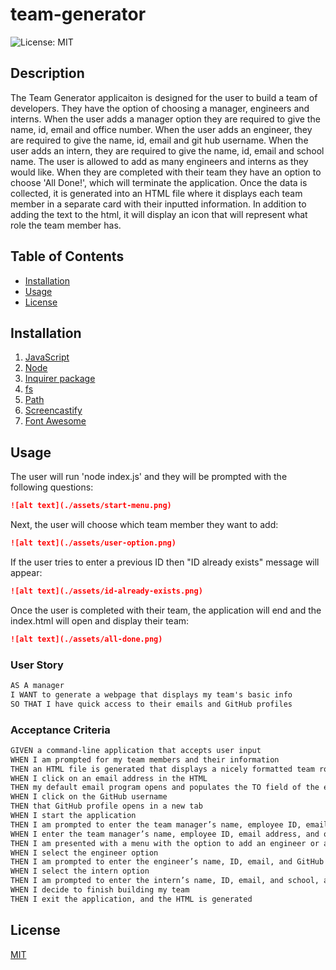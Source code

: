 # team-generator
![License: MIT](https://img.shields.io/badge/License-MIT-yellow.svg)

## Description 
The Team Generator applicaiton is designed for the user to build a team of developers. They have the option of choosing a manager, engineers and interns. When the user adds a manager option they are required to give the name, id, email and office number. When the user adds an engineer, they are required to give the name, id, email and git hub username. When the user adds an intern, they are required to give the name, id, email and school name. The user is allowed to add as many engineers and interns as they would like. When they are completed with their team they have an option to choose 'All Done!', which will terminate the application. Once the data is collected, it is generated into an HTML file where it displays each team member in a separate card with their inputted information. In addition to adding the text to the html, it will display an icon that will represent what role the team member has. 

## Table of Contents
* [Installation](#installation)
* [Usage](#usage)
* [License](#license)

## Installation 
1. [JavaScript](https://www.javascript.com/) 
2. [Node](https://nodejs.org/en/)
3. [Inquirer package](https://www.npmjs.com/package/inquirer)
4. [fs](https://www.npmjs.com/package/fs)
5. [Path](https://www.npmjs.com/package/path)
6. [Screencastify](https://www.screencastify.com/)
7. [Font Awesome](https://fontawesome.com/)

## Usage 
The user will run 'node index.js' and they will be prompted with the following questions: 
```md
![alt text](./assets/start-menu.png)
```
Next, the user will choose which team member they want to add:
```md
![alt text](./assets/user-option.png)
```
If the user tries to enter a previous ID then "ID already exists" message will appear:
```md
![alt text](./assets/id-already-exists.png)
```
Once the user is completed with their team, the application will end and the index.html will open and display their team: 
```md
![alt text](./assets/all-done.png)
```

### User Story
```md
AS A manager
I WANT to generate a webpage that displays my team's basic info
SO THAT I have quick access to their emails and GitHub profiles
```

### Acceptance Criteria
```md
GIVEN a command-line application that accepts user input
WHEN I am prompted for my team members and their information
THEN an HTML file is generated that displays a nicely formatted team roster based on user input
WHEN I click on an email address in the HTML
THEN my default email program opens and populates the TO field of the email with the address
WHEN I click on the GitHub username
THEN that GitHub profile opens in a new tab
WHEN I start the application
THEN I am prompted to enter the team manager’s name, employee ID, email address, and office number
WHEN I enter the team manager’s name, employee ID, email address, and office number
THEN I am presented with a menu with the option to add an engineer or an intern or to finish building my team
WHEN I select the engineer option
THEN I am prompted to enter the engineer’s name, ID, email, and GitHub username, and I am taken back to the menu
WHEN I select the intern option
THEN I am prompted to enter the intern’s name, ID, email, and school, and I am taken back to the menu
WHEN I decide to finish building my team
THEN I exit the application, and the HTML is generated
```
## License 
[MIT](https://opensource.org/licenses/MIT)